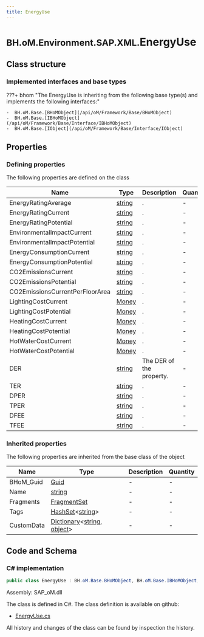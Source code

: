 ```yaml
---
title: EnergyUse
---
```


# <small>BH.oM.Environment.SAP.XML.</small>**EnergyUse**



## Class structure

### Implemented interfaces and base types

???+ bhom "The EnergyUse is inheriting from the following base type(s) and implements the following interfaces:"

    -  BH.oM.Base.[BHoMObject](/api/oM/Framework/Base/BHoMObject)
    -  BH.oM.Base.[IBHoMObject](/api/oM/Framework/Base/Interface/IBHoMObject)
    -  BH.oM.Base.[IObject](/api/oM/Framework/Base/Interface/IObject)


## Properties



### Defining properties

The following properties are defined on the class

| Name             | Type             | Description      | Quantity         |
|------------------|------------------|------------------|------------------|
| EnergyRatingAverage | [string](https://learn.microsoft.com/en-us/dotnet/api/System.String?view=netstandard-2.0) | . | - |
| EnergyRatingCurrent | [string](https://learn.microsoft.com/en-us/dotnet/api/System.String?view=netstandard-2.0) | . | - |
| EnergyRatingPotential | [string](https://learn.microsoft.com/en-us/dotnet/api/System.String?view=netstandard-2.0) | . | - |
| EnvironmentalImpactCurrent | [string](https://learn.microsoft.com/en-us/dotnet/api/System.String?view=netstandard-2.0) | . | - |
| EnvironmentalImpactPotential | [string](https://learn.microsoft.com/en-us/dotnet/api/System.String?view=netstandard-2.0) | . | - |
| EnergyConsumptionCurrent | [string](https://learn.microsoft.com/en-us/dotnet/api/System.String?view=netstandard-2.0) | . | - |
| EnergyConsumptionPotential | [string](https://learn.microsoft.com/en-us/dotnet/api/System.String?view=netstandard-2.0) | . | - |
| CO2EmissionsCurrent | [string](https://learn.microsoft.com/en-us/dotnet/api/System.String?view=netstandard-2.0) | . | - |
| CO2EmissionsPotential | [string](https://learn.microsoft.com/en-us/dotnet/api/System.String?view=netstandard-2.0) | . | - |
| CO2EmissionsCurrentPerFloorArea | [string](https://learn.microsoft.com/en-us/dotnet/api/System.String?view=netstandard-2.0) | . | - |
| LightingCostCurrent | [Money](/api/oM/Adapter/Environment/XML/Money) | . | - |
| LightingCostPotential | [Money](/api/oM/Adapter/Environment/XML/Money) | . | - |
| HeatingCostCurrent | [Money](/api/oM/Adapter/Environment/XML/Money) | . | - |
| HeatingCostPotential | [Money](/api/oM/Adapter/Environment/XML/Money) | . | - |
| HotWaterCostCurrent | [Money](/api/oM/Adapter/Environment/XML/Money) | . | - |
| HotWaterCostPotential | [Money](/api/oM/Adapter/Environment/XML/Money) | . | - |
| DER | [string](https://learn.microsoft.com/en-us/dotnet/api/System.String?view=netstandard-2.0) | The DER of the property. | - |
| TER | [string](https://learn.microsoft.com/en-us/dotnet/api/System.String?view=netstandard-2.0) | . | - |
| DPER | [string](https://learn.microsoft.com/en-us/dotnet/api/System.String?view=netstandard-2.0) | . | - |
| TPER | [string](https://learn.microsoft.com/en-us/dotnet/api/System.String?view=netstandard-2.0) | . | - |
| DFEE | [string](https://learn.microsoft.com/en-us/dotnet/api/System.String?view=netstandard-2.0) | . | - |
| TFEE | [string](https://learn.microsoft.com/en-us/dotnet/api/System.String?view=netstandard-2.0) | . | - |


### Inherited properties
The following properties are inherited from the base class of the object

| Name             | Type             | Description      | Quantity         |
|------------------|------------------|------------------|------------------|
| BHoM_Guid | [Guid](https://learn.microsoft.com/en-us/dotnet/api/System.Guid?view=netstandard-2.0) | - | - |
| Name | [string](https://learn.microsoft.com/en-us/dotnet/api/System.String?view=netstandard-2.0) | - | - |
| Fragments | [FragmentSet](/api/oM/Framework/Base/FragmentSet) | - | - |
| Tags | [HashSet](https://learn.microsoft.com/en-us/dotnet/api/System.Collections.Generic.HashSet-1?view=netstandard-2.0)&lt;[string](https://learn.microsoft.com/en-us/dotnet/api/System.String?view=netstandard-2.0)&gt; | - | - |
| CustomData | [Dictionary](https://learn.microsoft.com/en-us/dotnet/api/System.Collections.Generic.Dictionary-2?view=netstandard-2.0)&lt;[string](https://learn.microsoft.com/en-us/dotnet/api/System.String?view=netstandard-2.0), [object](https://learn.microsoft.com/en-us/dotnet/api/System.Object?view=netstandard-2.0)&gt; | - | - |


## Code and Schema

### C# implementation

``` C# title="C#"
public class EnergyUse : BH.oM.Base.BHoMObject, BH.oM.Base.IBHoMObject, BH.oM.Base.IObject
```

Assembly: SAP_oM.dll

The class is defined in C#. The class definition is available on github:

- [EnergyUse.cs](https://github.com/BHoM/SAP_Toolkit/blob/develop/SAP_oM/XML\EnergyUse.cs)

All history and changes of the class can be found by inspection the history.
